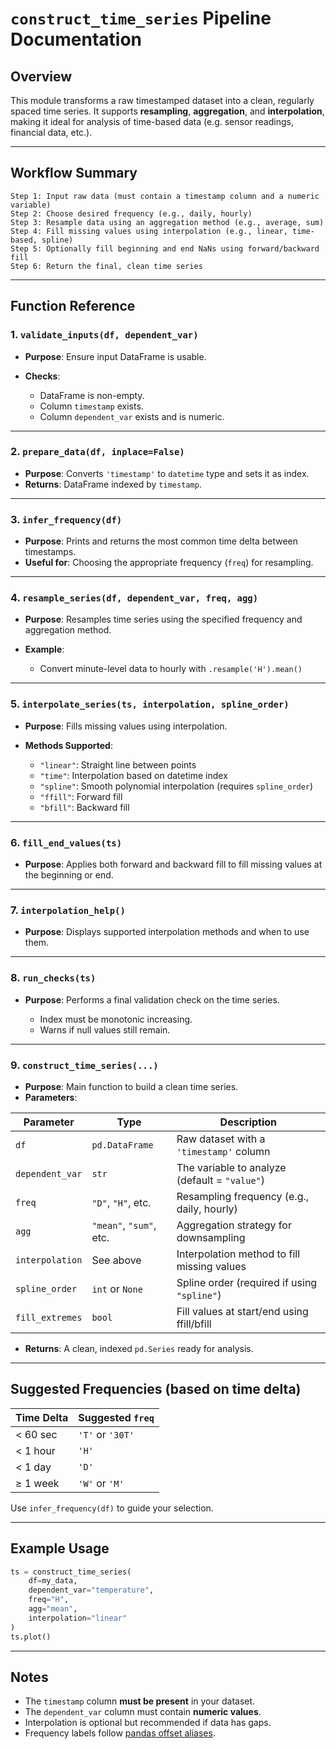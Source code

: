 
# `construct_time_series` Pipeline Documentation

## Overview

This module transforms a raw timestamped dataset into a clean, regularly spaced time series.
It supports **resampling**, **aggregation**, and **interpolation**, making it ideal for analysis of time-based data (e.g. sensor readings, financial data, etc.).

---

## Workflow Summary

```text
Step 1: Input raw data (must contain a timestamp column and a numeric variable)
Step 2: Choose desired frequency (e.g., daily, hourly)
Step 3: Resample data using an aggregation method (e.g., average, sum)
Step 4: Fill missing values using interpolation (e.g., linear, time-based, spline)
Step 5: Optionally fill beginning and end NaNs using forward/backward fill
Step 6: Return the final, clean time series
```

---

## Function Reference

### 1. `validate_inputs(df, dependent_var)`

* **Purpose**: Ensure input DataFrame is usable.
* **Checks**:

  * DataFrame is non-empty.
  * Column `timestamp` exists.
  * Column `dependent_var` exists and is numeric.

---

### 2. `prepare_data(df, inplace=False)`

* **Purpose**: Converts `'timestamp'` to `datetime` type and sets it as index.
* **Returns**: DataFrame indexed by `timestamp`.

---

### 3. `infer_frequency(df)`

* **Purpose**: Prints and returns the most common time delta between timestamps.
* **Useful for**: Choosing the appropriate frequency (`freq`) for resampling.

---

### 4. `resample_series(df, dependent_var, freq, agg)`

* **Purpose**: Resamples time series using the specified frequency and aggregation method.
* **Example**:

  * Convert minute-level data to hourly with `.resample('H').mean()`

---

### 5. `interpolate_series(ts, interpolation, spline_order)`

* **Purpose**: Fills missing values using interpolation.
* **Methods Supported**:

  * `"linear"`: Straight line between points
  * `"time"`: Interpolation based on datetime index
  * `"spline"`: Smooth polynomial interpolation (requires `spline_order`)
  * `"ffill"`: Forward fill
  * `"bfill"`: Backward fill

---

### 6. `fill_end_values(ts)`

* **Purpose**: Applies both forward and backward fill to fill missing values at the beginning or end.

---

### 7. `interpolation_help()`

* **Purpose**: Displays supported interpolation methods and when to use them.

---

### 8. `run_checks(ts)`

* **Purpose**: Performs a final validation check on the time series.

  * Index must be monotonic increasing.
  * Warns if null values still remain.

---

### 9. `construct_time_series(...)`

* **Purpose**: Main function to build a clean time series.
* **Parameters**:

| Parameter       | Type                    | Description                                   |
| --------------- | ----------------------- | --------------------------------------------- |
| `df`            | `pd.DataFrame`          | Raw dataset with a `'timestamp'` column       |
| `dependent_var` | `str`                   | The variable to analyze (default = `"value"`) |
| `freq`          | `"D"`, `"H"`, etc.      | Resampling frequency (e.g., daily, hourly)    |
| `agg`           | `"mean"`, `"sum"`, etc. | Aggregation strategy for downsampling         |
| `interpolation` | See above               | Interpolation method to fill missing values   |
| `spline_order`  | `int` or `None`         | Spline order (required if using `"spline"`)   |
| `fill_extremes` | `bool`                  | Fill values at start/end using ffill/bfill    |

* **Returns**: A clean, indexed `pd.Series` ready for analysis.

---

## Suggested Frequencies (based on time delta)

| Time Delta | Suggested `freq` |
| ---------- | ---------------- |
| < 60 sec   | `'T'` or `'30T'` |
| < 1 hour   | `'H'`            |
| < 1 day    | `'D'`            |
| ≥ 1 week   | `'W'` or `'M'`   |

Use `infer_frequency(df)` to guide your selection.

---

## Example Usage

```python
ts = construct_time_series(
    df=my_data,
    dependent_var="temperature",
    freq="H",
    agg="mean",
    interpolation="linear"
)
ts.plot()
```

---

## Notes

* The `timestamp` column **must be present** in your dataset.
* The `dependent_var` column must contain **numeric values**.
* Interpolation is optional but recommended if data has gaps.
* Frequency labels follow [pandas offset aliases](https://pandas.pydata.org/pandas-docs/stable/user_guide/timeseries.html#dateoffset-objects).

